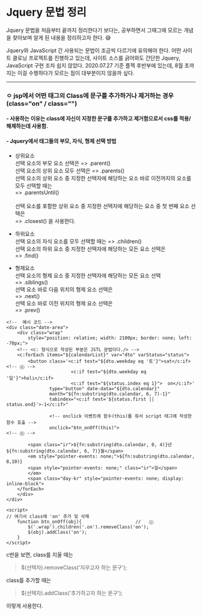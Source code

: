 # Jquery 문법 정리

Jquery 문법을 처음부터 끝까지 정리한다기 보다는, 공부하면서 그때그때 모르는 개념을 찾아보며 알게 된 내용을 정리하고자 한다. 😅

Jquery와 JavaScript 간 사용되는 문법이 조금씩 다르기에 유의해야 한다.
어떤 사이트 클로닝 프로젝트를 진행하고 있는데, 사이트 소스를 긁어와도 간단한 Jquery, JavaScript 구현 조차 쉽지 않았다. 2020.07.27 기준 플젝 후반부에 있는데, 8월 초까지는 이걸 수행하다가 모르는 점이 대부분이지 않을까 싶다.

---

### ㅇ jsp에서 어떤 태그의 Class에 문구를 추가하거나 제거하는 경우 (class="on" / class="")

#### - 사용하는 이유는 class에 자신이 지정한 문구를 추가하고 제거함으로서 css를 적용/해제하는데 사용함.

#### - Jquery에서 태그들의 부모, 자식, 형제 선택 방법

- 상위요소<br>
  선택 요소의 부모 요소 선택은 => .parent() <br>
  선택 요소의 상위 요소 모두 선택은 => .parents() <br>
  선택 요소의 상위 요소 중 지정한 선택자에 해당하는 요소 바로 이전까지의 요소를 모두 선택할 때는<br>
  => .parentsUntil()<br><br>
  선택 요소를 포함한 상위 요소 중 지정한 선택자에 해당하는 요소 중 첫 번째 요소 선택은<br>
  => .closest() 을 사용한다.

* 하위요소<br>
  선택 요소의 자식 요소를 모두 선택할 때는 => .children()<br>
  선택 요소의 하위 요소 중 지정한 선택자에 해당하는 모든 요소 선택은<br>
  => .find()

* 형제요소<br>
  선택 요소의 형제 요소 중 지정한 선택자에 해당하는 모든 요소 선택<br>
  => .siblings()<br>
  선택 요소 바로 다음 위치의 형제 요소 선택은<br>
  => .next()<br>
  선택 요소 바로 이전 위치의 형제 요소 선택은<br>
  => .prev()<br>

```
<!--  예시 코드 -->
<div class="date-area">
	<div class="wrap"
		style="position: relative; width: 2100px; border: none; left: -70px;">
    <!-- <c: 형식으로 작성된 부분은 JSTL 문법이다./> -->
    <c:forEach items="${calendarList}" var="dto" varStatus="status">
        <button class='<c:if test="${dto.weekday eq '토'}">sat</c:if>       <!-- ⓐ -->
                        <c:if test="${dto.weekday eq '일'}">holi</c:if>
                        <c:if test="${status.index eq 1}">  on</c:if>'
                type="button" date-data="${dto.calendar}"
                month="${fn:substring(dto.calendar, 6, 7)-1}"
                tabindex="<c:if test='${status.first || status.end}'>-1</c:if>"

                <!-- onclick 이벤트에 함수(this)를 줘서 script 태그에 작성한 함수 호출 -->
                onclick="btn_onOff(this)">                              <!-- ⓑ -->

        <span class="ir">${fn:substring(dto.calendar, 0, 4)}년 ${fn:substring(dto.calendar, 6, 7)}월</span>
        <em	style="pointer-events: none;">${fn:substring(dto.calendar, 8,10)}
        <span style="pointer-events: none;" class="ir">일</span>
        </em>
        <span class="day-kr" style="pointer-events: none; display: inline-block">
    </forEach>
    </div>
</div>

<script>
// 여기서 class에 'on' 추가 및 삭제
	function btn_onOff(obj){                    //   ⓒ
		$('.wrap').children('.on').removeClass('on');
		$(obj).addClass('on');
	}
</script>
```

c번을 보면, class를 지울 때는

> \$(선택자).removeClass('지우고자 하는 문구');<br>

class를 추가할 때는

> \$(선택자).addClass('추가하고자 하는 문구');<br>

이렇게 사용한다.
